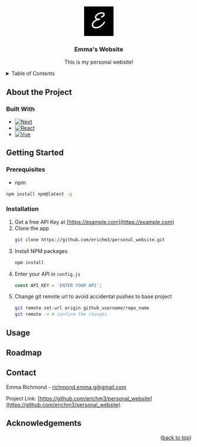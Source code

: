 <!-- https://github.com/othneildrew/Best-README-Template/blob/main/BLANK_README.md?plain=1 -->

<a id="read-me-top"></a>

<!-- HEADER -->
<div align="center">
    <a href="https://github.com/erichm3/Personal_Website.git">
        <img src="public/images/E.png" alt="Logo" width="80" height="80">
    </a>
    <h3 align="center">Emma's Website</h3>
    <p align="center">
        This is my personal website!
    </p>
</div>

<!--  TABLE OF CONTENTS -->
<details>
    <summary>Table of Contents</summary>
    <ol>
        <li>
            <a href="#about-the-project">About the Project</a>
            <ul>
                <li><a href="#built-with">Built With</a></li>
            </ul>
        </li>
        <li>
            <a href="#getting-started">Getting Started</a>
            <ul>
                <li><a href="#prerequisites">Prerequisites</a></li>
                <li><a href="#installation">Installation</a></li>
            </ul>
        </li>
        <li><a href="#usage">Usage</a></li>
        <li><a href="#roadmap">Roadmap</a></li>
        <li><a href="#contributing">Contributing</a></li>
        <li><a href="#license">License</a></li>
        <li><a href="#contact">Contact</a></li>
        <li><a href="#acknowledgements">Acknowledgements</a></li>
    </ol>
</details>

<!-- ABOUT THE PROJECT -->
## About the Project


### Built With
* [![Next][Next.js]][Next-url]
* [![React][React.js]][React-url]
* [![Vue][Vue.js]][Vue-url]

<!-- GETTING STARTED -->
## Getting Started

### Prerequisites
* npm
```sh
npm install npm@latest -g
```

### Installation
1. Get a free API Key at [https://example.com](https://example.com)
2. Clone the app
    ```sh
    git clone https://github.com/erichm3/personal_website.git
    ```
3. Install NPM packages
    ```sh
    npm install
    ```
4. Enter your API in `config.js`
    ```js
    const API_KEY = 'ENTER YOUR API';
    ```
5. Change git remote url to avoid accidental pushes to base project
    ```sh
    git remote set-url origin github_username/repo_name
    git remote -v # confirm the changes
    ```

<!-- USAGE EXAMPLES -->
## Usage

<!-- ROADMAP -->
## Roadmap

<!-- CONTACT -->
## Contact

Emma Richmond  - richmond.emma.g@gmail.com

Project Link: [https://github.com/erichm3/personal_website](https://github.com/erichm3/personal_website)

<!-- ACKNOWLEDGEMENTS -->
## Acknowledgements

<p align="right">(<a href="#read-me-top">back to top</a>)</p>

<!-- MARKDOWN LINKS & IMAGES -->
<!-- https://www.markdownguide.org/basic-syntax/#reference-style-links -->
[Next.js]: https://img.shields.io/badge/next.js-000000?style=for-the-badge&logo=nextdotjs&logoColor=white
[Next-url]: https://nextjs.org/
[React.js]: https://img.shields.io/badge/React-20232A?style=for-the-badge&logo=react&logoColor=61DAFB
[React-url]: https://reactjs.org/
[Vue.js]: https://img.shields.io/badge/Vue.js-35495E?style=for-the-badge&logo=vuedotjs&logoColor=4FC08D
[Vue-url]: https://vuejs.org/
[Angular.io]: https://img.shields.io/badge/Angular-DD0031?style=for-the-badge&logo=angular&logoColor=white


<!-- # React + Vite

This template provides a minimal setup to get React working in Vite with HMR and some ESLint rules.

Currently, two official plugins are available:

- [@vitejs/plugin-react](https://github.com/vitejs/vite-plugin-react/blob/main/packages/plugin-react) uses [Babel](https://babeljs.io/) for Fast Refresh
- [@vitejs/plugin-react-swc](https://github.com/vitejs/vite-plugin-react/blob/main/packages/plugin-react-swc) uses [SWC](https://swc.rs/) for Fast Refresh

## Expanding the ESLint configuration

If you are developing a production application, we recommend using TypeScript with type-aware lint rules enabled. Check out the [TS template](https://github.com/vitejs/vite/tree/main/packages/create-vite/template-react-ts) for information on how to integrate TypeScript and [`typescript-eslint`](https://typescript-eslint.io) in your project. -->

